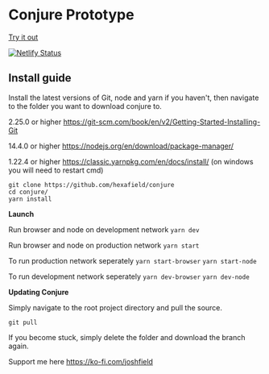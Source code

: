 # Conjure Prototype

[Try it out](https://dev.conjure.world/)

[![Netlify Status](https://api.netlify.com/api/v1/badges/cc732b95-d887-4a2d-8a33-2a8e94d46808/deploy-status)](https://app.netlify.com/sites/devconjureworld/deploys)

## Install guide
    
Install the latest versions of Git, node and yarn if you haven't, then navigate to the folder you want to download conjure to.

2.25.0 or higher https://git-scm.com/book/en/v2/Getting-Started-Installing-Git	

14.4.0 or higher https://nodejs.org/en/download/package-manager/	

1.22.4 or higher https://classic.yarnpkg.com/en/docs/install/ (on windows you will need to restart cmd)	

```	
git clone https://github.com/hexafield/conjure
cd conjure/	
yarn install	
```	

**Launch**

Run browser and node on development network
`yarn dev`

Run browser and node on production network
`yarn start`

To run production network seperately 
`yarn start-browser`
`yarn start-node`

To run development network seperately
`yarn dev-browser`
`yarn dev-node`

**Updating Conjure**	

Simply navigate to the root project directory and pull the source.	
```	
git pull	
```	

If you become stuck, simply delete the folder and download the branch again.

Support me here https://ko-fi.com/joshfield